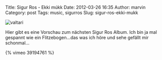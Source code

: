 Title: Sigur Ros - Ekki múkk
Date: 2012-03-26 16:35
Author: marvin
Category: post
Tags: music, sigurros
Slug: sigur-ros-ekki-mukk

![valtari]({filename}/images/valtari.jpg)

Hier gibt es eine Vorschau zum nächsten Sigur Ros Album. Ich bin ja mal
gespannt wie ein Flitzebogen...das was ich höre und sehe gefällt mir
schonmal...

{% vimeo 39194761 %}


